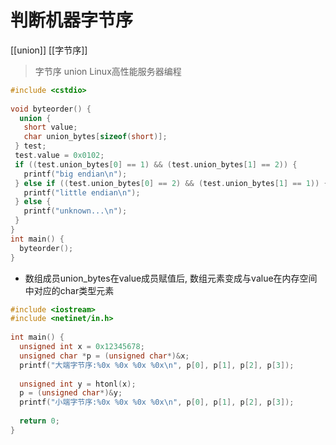 # 判断机器字节序 

[[union]] [[字节序]]

> 字节序 union Linux高性能服务器编程

```c++
#include <cstdio>  
  
void byteorder() {  
  union {  
   short value;  
   char union_bytes[sizeof(short)];  
 } test;  
 test.value = 0x0102;  
 if ((test.union_bytes[0] == 1) && (test.union_bytes[1] == 2)) {  
   printf("big endian\n");  
 } else if ((test.union_bytes[0] == 2) && (test.union_bytes[1] == 1)) {  
   printf("little endian\n");  
 } else {  
   printf("unknown...\n");  
 }  
}  
int main() {  
  byteorder();  
}
```

- 数组成员union_bytes在value成员赋值后, 数组元素变成与value在内存空间中对应的char类型元素

```c++
#include <iostream>  
#include <netinet/in.h>  
  
int main() {  
  unsigned int x = 0x12345678;  
  unsigned char *p = (unsigned char*)&x;  
  printf("大端字节序:%0x %0x %0x %0x\n", p[0], p[1], p[2], p[3]);  
   
  unsigned int y = htonl(x);  
  p = (unsigned char*)&y;  
  printf("小端字节序:%0x %0x %0x %0x\n", p[0], p[1], p[2], p[3]);  
   
  return 0;  
}
```